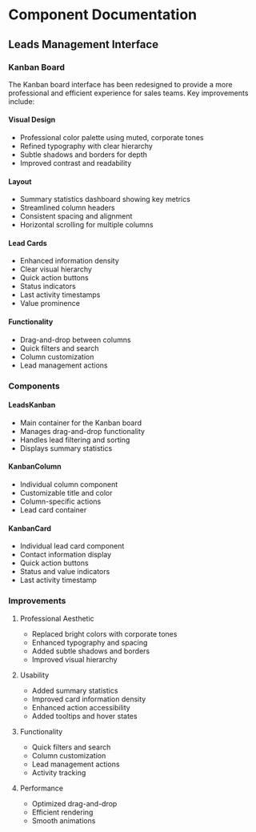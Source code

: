 # Component Documentation

## Leads Management Interface

### Kanban Board

The Kanban board interface has been redesigned to provide a more professional and efficient experience for sales teams. Key improvements include:

#### Visual Design
- Professional color palette using muted, corporate tones
- Refined typography with clear hierarchy
- Subtle shadows and borders for depth
- Improved contrast and readability

#### Layout
- Summary statistics dashboard showing key metrics
- Streamlined column headers
- Consistent spacing and alignment
- Horizontal scrolling for multiple columns

#### Lead Cards
- Enhanced information density
- Clear visual hierarchy
- Quick action buttons
- Status indicators
- Last activity timestamps
- Value prominence

#### Functionality
- Drag-and-drop between columns
- Quick filters and search
- Column customization
- Lead management actions

### Components

#### LeadsKanban
- Main container for the Kanban board
- Manages drag-and-drop functionality
- Handles lead filtering and sorting
- Displays summary statistics

#### KanbanColumn
- Individual column component
- Customizable title and color
- Column-specific actions
- Lead card container

#### KanbanCard
- Individual lead card component
- Contact information display
- Quick action buttons
- Status and value indicators
- Last activity timestamp

### Improvements

1. Professional Aesthetic
   - Replaced bright colors with corporate tones
   - Enhanced typography and spacing
   - Added subtle shadows and borders
   - Improved visual hierarchy

2. Usability
   - Added summary statistics
   - Improved card information density
   - Enhanced action accessibility
   - Added tooltips and hover states

3. Functionality
   - Quick filters and search
   - Column customization
   - Lead management actions
   - Activity tracking

4. Performance
   - Optimized drag-and-drop
   - Efficient rendering
   - Smooth animations